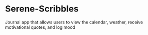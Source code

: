 # Serene-Scribbles
Journal app that allows users to view the calendar, weather, receive motivational quotes, and log mood
